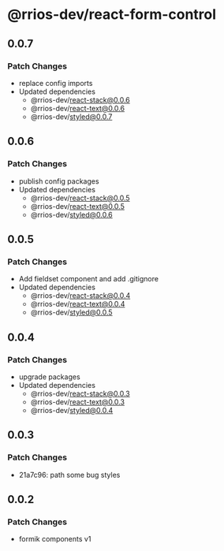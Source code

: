 # @rrios-dev/react-form-control

## 0.0.7

### Patch Changes

- replace config imports
- Updated dependencies
  - @rrios-dev/react-stack@0.0.6
  - @rrios-dev/react-text@0.0.6
  - @rrios-dev/styled@0.0.7

## 0.0.6

### Patch Changes

- publish config packages
- Updated dependencies
  - @rrios-dev/react-stack@0.0.5
  - @rrios-dev/react-text@0.0.5
  - @rrios-dev/styled@0.0.6

## 0.0.5

### Patch Changes

- Add fieldset component and add .gitignore
- Updated dependencies
  - @rrios-dev/react-stack@0.0.4
  - @rrios-dev/react-text@0.0.4
  - @rrios-dev/styled@0.0.5

## 0.0.4

### Patch Changes

- upgrade packages
- Updated dependencies
  - @rrios-dev/react-stack@0.0.3
  - @rrios-dev/react-text@0.0.3
  - @rrios-dev/styled@0.0.4

## 0.0.3

### Patch Changes

- 21a7c96: path some bug styles

## 0.0.2

### Patch Changes

- formik components v1
